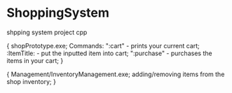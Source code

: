 # ShoppingSystem
shpping system project  cpp

{
shopPrototype.exe;
Commands:
":cart"        - prints your current cart;
 :ItemTitle:   - put the inputted item into cart;
":purchase"    - purchases the items in your cart;
}

{
Management/InventoryManagement.exe;
adding/removing items from the shop inventory;
}

